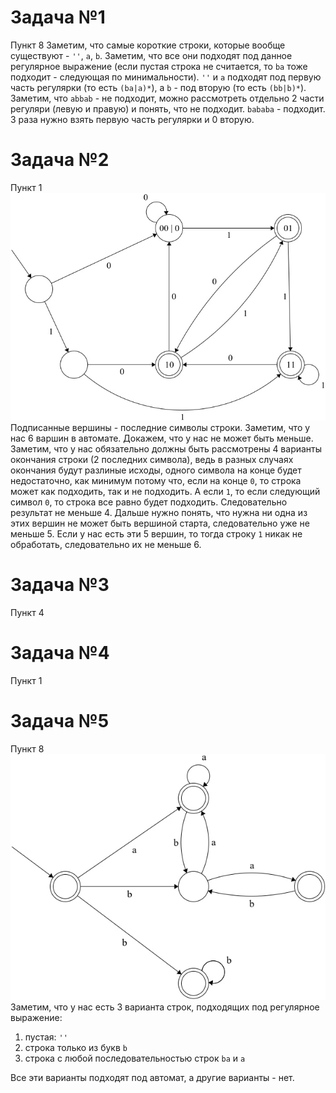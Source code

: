 # Задача №1
Пункт 8
Заметим, что самые короткие строки, которые вообще существуют - `''`, `a`, `b`. Заметим, что все они подходят под данное регулярное выражение (если пустая строка не считается, то `ba` тоже подходит - следующая по минимальности). `''` и `a` подходят под первую часть регулярки (то есть `(ba|a)*`), а `b` - под вторую (то есть `(bb|b)*`).
Заметим, что `abbab` - не подходит, можно рассмотреть отдельно 2 части регуляри (левую и правую) и понять, что не подходит.
`bababa` - подходит. 3 раза нужно взять первую часть регулярки и 0 вторую.
# Задача №2
Пункт 1
![](02.jpg)
Подписанные вершины - последние символы строки.
Заметим, что у нас 6 варшин в автомате.
Докажем, что у нас не может быть меньше. Заметим, что у нас обязательно должны быть рассмотрены 4 варианты окончания строки (2 последних символа), ведь в разных случаях окончания будут разлиные исходы, одного символа на конце будет недостаточно, как минимум потому что, если на конце `0`, то строка может как подходить, так и не подходить. А если `1`, то если следующий символ `0`, то строка все равно будет подходить. Следовательно результат не меньше 4.
Дальше нужно понять, что нужна ни одна из этих вершин не может быть вершиной старта, следовательно уже не меньше 5.
Если у нас есть эти 5 вершин, то тогда строку `1` никак не обработать, следовательно их не меньше 6.
# Задача №3
Пункт 4

# Задача №4
Пункт 1

# Задача №5
Пункт 8
![](01.jpg)
Заметим, что у нас есть 3 варианта строк, подходящих под регулярное выражение:
1) пустая: `''`
2) строка только из букв `b`
3) строка с любой последовательностью строк `ba` и `a`

Все эти варианты подходят под автомат, а другие варианты - нет.